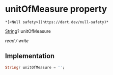 


# unitOfMeasure property




    *[<Null safety>](https://dart.dev/null-safety)*


[String](https://api.flutter.dev/flutter/dart-core/String-class.html)? unitOfMeasure
  
_read / write_






## Implementation

```dart
String? unitOfMeasure = '';


```







